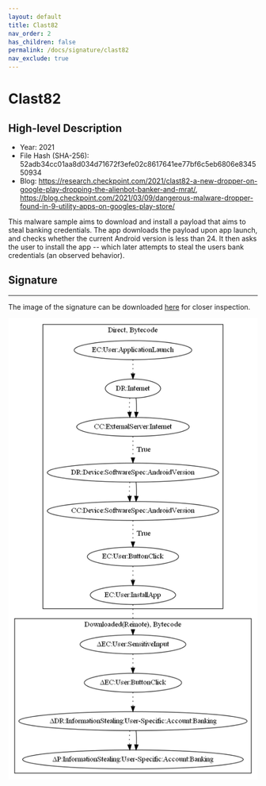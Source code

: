```yaml
---
layout: default
title: Clast82
nav_order: 2
has_children: false
permalink: /docs/signature/clast82
nav_exclude: true
---
```


# Clast82

## High-level Description

* Year: 2021
* File Hash (SHA-256): 52adb34cc01aa8d034d71672f3efe02c8617641ee77bf6c5eb6806e834550934
* Blog: https://research.checkpoint.com/2021/clast82-a-new-dropper-on-google-play-dropping-the-alienbot-banker-and-mrat/, https://blog.checkpoint.com/2021/03/09/dangerous-malware-dropper-found-in-9-utility-apps-on-googles-play-store/

This malware sample aims to download and install a payload that aims to steal banking credentials. The app downloads the payload upon app launch, and checks whether the current Android version is less than 24. It then asks the user to install the app -- which later attempts to steal the users bank credentials (an observed behavior).

## Signature
---

The image of the signature can be downloaded [here](../../img/signatures/Clast82.png) for closer inspection.

![](../../img/signatures/Clast82.png)
